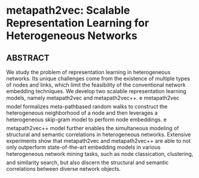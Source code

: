 # metapath2vec: Scalable Representation Learning for Heterogeneous Networks

## ABSTRACT

We study the problem of representation learning in heterogeneous networks. Its unique challenges come from the existence of multiple types of nodes and links, which limit the feasibility of the conventional network embedding techniques. We develop two scalable representation learning models, namely metapath2vec and metapath2vec++. e metapath2vec model formalizes meta-pathbased random walks to construct the heterogeneous neighborhood of a node and then leverages a heterogeneous skip-gram model to perform node embeddings. e metapath2vec++ model further enables the simultaneous modeling of structural and semantic correlations in heterogeneous networks. Extensive experiments show that metapath2vec and metapath2vec++ are able to not only outperform state-of-the-art embedding models in various heterogeneous network mining tasks, such as node classication, clustering, and similarity search, but also discern the structural and semantic correlations between diverse network objects.